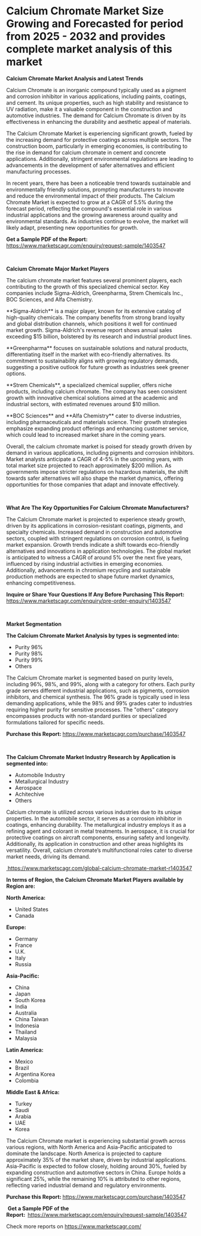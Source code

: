 <p><h1>Calcium Chromate Market Size Growing and Forecasted for period from 2025 - 2032 and provides complete market analysis of this market</h1></p><p><strong>Calcium Chromate Market Analysis and Latest Trends</strong></p>
<p><p>Calcium Chromate is an inorganic compound typically used as a pigment and corrosion inhibitor in various applications, including paints, coatings, and cement. Its unique properties, such as high stability and resistance to UV radiation, make it a valuable component in the construction and automotive industries. The demand for Calcium Chromate is driven by its effectiveness in enhancing the durability and aesthetic appeal of materials.</p><p>The Calcium Chromate Market is experiencing significant growth, fueled by the increasing demand for protective coatings across multiple sectors. The construction boom, particularly in emerging economies, is contributing to the rise in demand for calcium chromate in cement and concrete applications. Additionally, stringent environmental regulations are leading to advancements in the development of safer alternatives and efficient manufacturing processes.</p><p>In recent years, there has been a noticeable trend towards sustainable and environmentally friendly solutions, prompting manufacturers to innovate and reduce the environmental impact of their products. The Calcium Chromate Market is expected to grow at a CAGR of 5.5% during the forecast period, reflecting the compound's essential role in various industrial applications and the growing awareness around quality and environmental standards. As industries continue to evolve, the market will likely adapt, presenting new opportunities for growth.</p></p>
<p><strong>Get a Sample PDF of the Report:&nbsp;</strong> <a href="https://www.marketscagr.com/enquiry/request-sample/1403547?utm_campaign=1869&utm_medium=2&utm_source=Github&utm_content=ia&utm_term=13012025&utm_id=calcium-chromate">https://www.marketscagr.com/enquiry/request-sample/1403547</a></p>
<p>&nbsp;</p>
<p><strong>Calcium Chromate Major Market Players</strong></p>
<p><p>The calcium chromate market features several prominent players, each contributing to the growth of this specialized chemical sector. Key companies include Sigma-Aldrich, Greenpharma, Strem Chemicals Inc., BOC Sciences, and Alfa Chemistry.</p><p>**Sigma-Aldrich** is a major player, known for its extensive catalog of high-quality chemicals. The company benefits from strong brand loyalty and global distribution channels, which positions it well for continued market growth. Sigma-Aldrich's revenue report shows annual sales exceeding $15 billion, bolstered by its research and industrial product lines.</p><p>**Greenpharma** focuses on sustainable solutions and natural products, differentiating itself in the market with eco-friendly alternatives. Its commitment to sustainability aligns with growing regulatory demands, suggesting a positive outlook for future growth as industries seek greener options.</p><p>**Strem Chemicals**, a specialized chemical supplier, offers niche products, including calcium chromate. The company has seen consistent growth with innovative chemical solutions aimed at the academic and industrial sectors, with estimated revenues around $10 million.</p><p>**BOC Sciences** and **Alfa Chemistry** cater to diverse industries, including pharmaceuticals and materials science. Their growth strategies emphasize expanding product offerings and enhancing customer service, which could lead to increased market share in the coming years.</p><p>Overall, the calcium chromate market is poised for steady growth driven by demand in various applications, including pigments and corrosion inhibitors. Market analysts anticipate a CAGR of 4-5% in the upcoming years, with total market size projected to reach approximately $200 million. As governments impose stricter regulations on hazardous materials, the shift towards safer alternatives will also shape the market dynamics, offering opportunities for those companies that adapt and innovate effectively.</p></p>
<p>&nbsp;</p>
<p><strong>What Are The Key Opportunities For Calcium Chromate Manufacturers?</strong></p>
<p><p>The Calcium Chromate market is projected to experience steady growth, driven by its applications in corrosion-resistant coatings, pigments, and specialty chemicals. Increased demand in construction and automotive sectors, coupled with stringent regulations on corrosion control, is fueling market expansion. Growth trends indicate a shift towards eco-friendly alternatives and innovations in application technologies. The global market is anticipated to witness a CAGR of around 5% over the next five years, influenced by rising industrial activities in emerging economies. Additionally, advancements in chromium recycling and sustainable production methods are expected to shape future market dynamics, enhancing competitiveness.</p></p>
<p><strong>Inquire or Share Your Questions If Any Before Purchasing This Report:</strong> <a href="https://www.marketscagr.com/enquiry/pre-order-enquiry/1403547?utm_campaign=1869&utm_medium=2&utm_source=Github&utm_content=ia&utm_term=13012025&utm_id=calcium-chromate">https://www.marketscagr.com/enquiry/pre-order-enquiry/1403547</a></p>
<p>&nbsp;</p>
<p><strong>Market Segmentation</strong></p>
<p><strong>The Calcium Chromate Market Analysis by types is segmented into:</strong></p>
<p><ul><li>Purity 96%</li><li>Purity 98%</li><li>Purity 99%</li><li>Others</li></ul></p>
<p><p>The Calcium Chromate market is segmented based on purity levels, including 96%, 98%, and 99%, along with a category for others. Each purity grade serves different industrial applications, such as pigments, corrosion inhibitors, and chemical synthesis. The 96% grade is typically used in less demanding applications, while the 98% and 99% grades cater to industries requiring higher purity for sensitive processes. The "others" category encompasses products with non-standard purities or specialized formulations tailored for specific needs.</p></p>
<p><strong>Purchase this Report:&nbsp;</strong><a href="https://www.marketscagr.com/purchase/1403547?utm_campaign=1869&utm_medium=2&utm_source=Github&utm_content=ia&utm_term=13012025&utm_id=calcium-chromate">https://www.marketscagr.com/purchase/1403547</a></p>
<p>&nbsp;</p>
<p><strong>The Calcium Chromate Market Industry Research by Application is segmented into:</strong></p>
<p><ul><li>Automobile Industry</li><li>Metallurgical Industry</li><li>Aerospace</li><li>Achitechive</li><li>Others</li></ul></p>
<p><p>Calcium chromate is utilized across various industries due to its unique properties. In the automobile sector, it serves as a corrosion inhibitor in coatings, enhancing durability. The metallurgical industry employs it as a refining agent and colorant in metal treatments. In aerospace, it is crucial for protective coatings on aircraft components, ensuring safety and longevity. Additionally, its application in construction and other areas highlights its versatility. Overall, calcium chromate’s multifunctional roles cater to diverse market needs, driving its demand.</p></p>
<p><a href="https://www.marketscagr.com/global-calcium-chromate-market-r1403547?utm_campaign=1869&utm_medium=2&utm_source=Github&utm_content=ia&utm_term=13012025&utm_id=calcium-chromate">&nbsp;https://www.marketscagr.com/global-calcium-chromate-market-r1403547</a></p>
<p><strong>In terms of Region, the Calcium Chromate Market Players available by Region are:</strong></p>
<p>
    <p> <strong> North America: </strong>
        <ul>
            <li>United States</li>
            <li>Canada</li>
        </ul>
        </p> 
    <p> <strong> Europe: </strong>
        <ul>
            <li>Germany</li>
            <li>France</li>
            <li>U.K.</li>
            <li>Italy</li>
            <li>Russia</li>
        </ul>
        </p> 
    <p> <strong> Asia-Pacific: </strong>
        <ul>
            <li>China</li>
            <li>Japan</li>
            <li>South Korea</li>
            <li>India</li>
            <li>Australia</li>
            <li>China Taiwan</li>
            <li>Indonesia</li>
            <li>Thailand</li>
            <li>Malaysia</li>
        </ul>
        </p> 
    <p> <strong> Latin America: </strong>
        <ul>
            <li>Mexico</li>
            <li>Brazil</li>
            <li>Argentina Korea</li>
            <li>Colombia</li>
        </ul>
        </p> 
    <p> <strong> Middle East & Africa: </strong>
        <ul>
            <li>Turkey</li>
            <li>Saudi</li>
            <li>Arabia</li>
            <li>UAE</li>
            <li>Korea</li>
        </ul>
    </p>
    </p>
<p><p>The Calcium Chromate market is experiencing substantial growth across various regions, with North America and Asia-Pacific anticipated to dominate the landscape. North America is projected to capture approximately 35% of the market share, driven by industrial applications. Asia-Pacific is expected to follow closely, holding around 30%, fueled by expanding construction and automotive sectors in China. Europe holds a significant 25%, while the remaining 10% is attributed to other regions, reflecting varied industrial demand and regulatory environments.</p></p>
<p><strong>Purchase this Report: </strong><a href="https://www.marketscagr.com/purchase/1403547?utm_campaign=1869&utm_medium=2&utm_source=Github&utm_content=ia&utm_term=13012025&utm_id=calcium-chromate">https://www.marketscagr.com/purchase/1403547</a></p>
<p>&nbsp;<strong>Get a Sample PDF of the Report:&nbsp;&nbsp;</strong><a href="https://www.marketscagr.com/enquiry/request-sample/1403547?utm_campaign=1869&utm_medium=2&utm_source=Github&utm_content=ia&utm_term=13012025&utm_id=calcium-chromate">https://www.marketscagr.com/enquiry/request-sample/1403547</a></p>
<p><strong></strong></p>
<p>Check more reports on <a href="https://www.marketscagr.com/?utm_campaign=1869&utm_medium=2&utm_source=Github&utm_content=ia&utm_term=13012025&utm_id=calcium-chromate">https://www.marketscagr.com/</a></p>